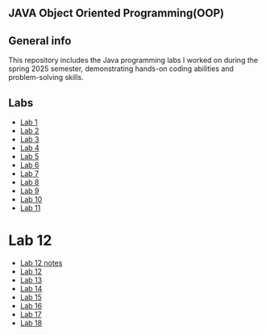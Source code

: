 ## JAVA Object Oriented Programming(OOP)

## General info
This repository includes the Java programming labs I worked on during the spring 2025 semester, demonstrating hands-on coding abilities and problem-solving skills.

## Labs
- [Lab 1](https://github.com/jlndvr/Java/blob/main/Lab%2001)
- [Lab 2](https://github.com/jlndvr/Java/blob/main/Lab%2002)
- [Lab 3](https://github.com/jlndvr/Java/blob/main/Lab%2003)
- [Lab 4](https://github.com/jlndvr/Java/blob/main/Lab%2004)
- [Lab 5](https://github.com/jlndvr/Java/blob/main/Lab%2005)
- [Lab 6](https://github.com/jlndvr/Java/blob/main/Lab%2006)
- [Lab 7](https://github.com/jlndvr/Java/blob/main/Lab%2007)
- [Lab 8](https://github.com/jlndvr/Java/blob/main/Lab%2008)
- [Lab 9](https://github.com/jlndvr/Java/blob/main/Lab%2009)
- [Lab 10](https://github.com/jlndvr/Java/blob/main/Lab%2010)
- [Lab 11](https://github.com/jlndvr/Java/blob/main/Lab%2011)
# Lab 12
- [Lab 12 notes](https://github.com/jlndvr/Java/blob/main/Lab%2012%20Notes)
- [Lab 12](https://github.com/jlndvr/Java/blob/main/Lab%2012)
- [Lab 13](https://github.com/jlndvr/Java/blob/main/Lab%2013)
- [Lab 14](https://github.com/jlndvr/Java/blob/main/Lab%2014)
- [Lab 15](https://github.com/jlndvr/Java/blob/main/Lab%2015)
- [Lab 16]()
- [Lab 17]()
- [Lab 18]()
